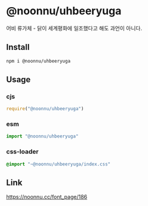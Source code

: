 # @noonnu/uhbeeryuga
어비 류가체 - 닭이 세계평화에 일조했다고 해도 과언이 아니다.

## Install
```sh
npm i @noonnu/uhbeeryuga
```
## Usage
### cjs
```js
require("@noonnu/uhbeeryuga")
```
### esm
```js
import "@noonnu/uhbeeryuga"
```
### css-loader
```css
@import "~@noonnu/uhbeeryuga/index.css"
```

## Link
https://noonnu.cc/font_page/186